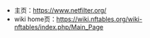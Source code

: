 - 主页：https://www.netfilter.org/
- wiki home页：https://wiki.nftables.org/wiki-nftables/index.php/Main_Page

